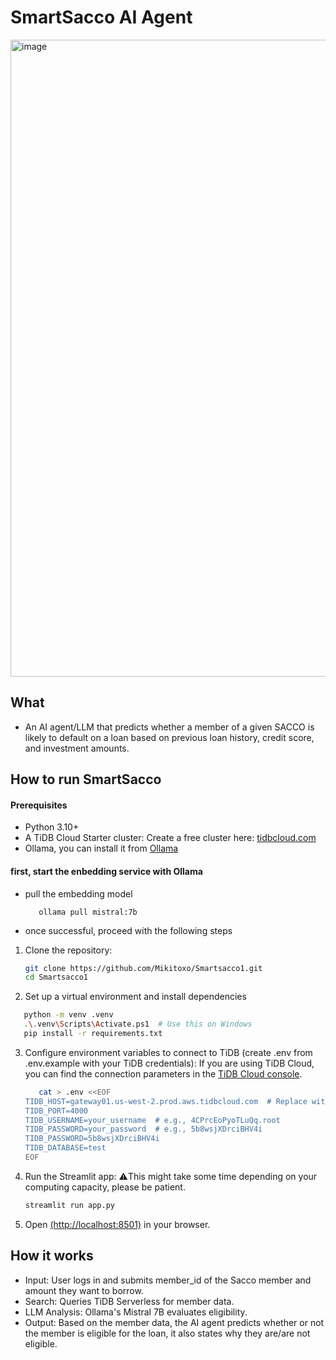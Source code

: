 # SmartSacco AI Agent
<img width="1919" height="1019" alt="image" src="https://github.com/user-attachments/assets/6ab79ba9-7aa4-4840-a7a2-6b152ac82d3b" />

## What
- An AI agent/LLM that predicts whether a member of a given SACCO is likely to default on a loan based on previous loan history, credit score, and investment amounts.

## How to run SmartSacco
#### Prerequisites
- Python 3.10+
- A TiDB Cloud Starter cluster: Create a free cluster here: [tidbcloud.com](https://tidbcloud.com/)
- Ollama, you can install it from [Ollama](https://ollama.com/download)

#### first, start the enbedding service with Ollama
- pull the embedding model
  ```
     ollama pull mistral:7b
  ```
- once successful, proceed with the following steps

1. Clone the repository:
   ```bash
   git clone https://github.com/Mikitoxo/Smartsacco1.git
   cd Smartsacco1
   ```
2. Set up a virtual environment and install dependencies
```bash
   python -m venv .venv
   .\.venv\Scripts\Activate.ps1  # Use this on Windows
   pip install -r requirements.txt
```
3. Configure environment variables to connect to TiDB (create .env from .env.example with your TiDB credentials):
   If you are using TiDB Cloud, you can find the connection parameters in the [TiDB Cloud console](https://tidbcloud.com/).
   ```bash
      cat > .env <<EOF
   TIDB_HOST=gateway01.us-west-2.prod.aws.tidbcloud.com  # Replace with your host
   TIDB_PORT=4000
   TIDB_USERNAME=your_username  # e.g., 4CPrcEoPyoTLuQq.root
   TIDB_PASSWORD=your_password  # e.g., 5b8wsjXDrciBHV4i
   TIDB_PASSWORD=5b8wsjXDrciBHV4i
   TIDB_DATABASE=test
   EOF
   ```
4. Run the Streamlit app: ⚠️This might take some time depending on your computing capacity, please be patient.
   ```bash
   streamlit run app.py
   ```
5. Open [(http://localhost:8501)](http://localhost:8501) in your browser.


## How it works
- Input: User logs in and submits member_id of the Sacco member and amount they want to borrow.
- Search: Queries TiDB Serverless for member data.
- LLM Analysis: Ollama's Mistral 7B evaluates eligibility.
- Output: Based on the member data, the AI agent predicts whether or not the member is eligible for the loan, it also states    why they are/are not eligible.
   

